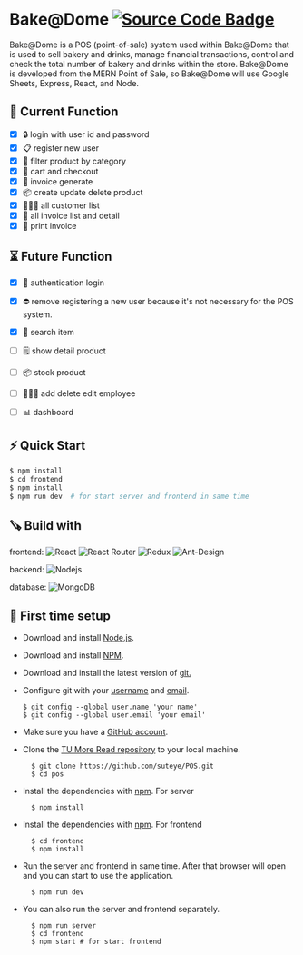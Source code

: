 # Bake@Dome <a href="https://youtu.be/s-VStr__320"><img src="https://img.shields.io/badge/click-for%20source%20code-orange" alt="Source Code Badge"></a>

Bake@Dome is a POS (point-of-sale) system used within Bake@Dome that is used to sell bakery and drinks, manage financial transactions, control and check the total number of bakery and drinks within the store. Bake@Dome is developed from the MERN Point of Sale, so Bake@Dome  will use Google Sheets, Express, React, and Node.


## 📮 Current Function
- [x] 🔒 login with user id and password
- [x] 📋 register new user
- [x] 🔎 filter product by category
- [x] 🛒 cart and checkout
- [x] 🧾 invoice generate 
- [x] 📦 create update delete product
- [x] 💁🏻‍♀️ all customer list
- [x] 🧾 all invoice list and detail
- [x] 📇 print invoice 

## ⏳ Future Function
- [x] 🔐  authentication login
- [x]  ⛔️ remove registering a new user because it's not necessary for the POS system.
- [x] 🔎  search item
- [ ] 🗒  show detail product
- [ ] 📦 stock product
- [ ] 👩🏻‍🍳 add delete edit employee 
- [ ] 📊 dashboard 




## ⚡ Quick Start

```bash
$ npm install
$ cd frontend
$ npm install
$ npm run dev  # for start server and frontend in same time
```

## 🪚 Build with
frontend: ![React](https://img.shields.io/badge/react-%2320232a.svg?style=for-the-badge&logo=react&logoColor=%2361DAFB) ![React Router](https://img.shields.io/badge/React_Router-CA4245?style=for-the-badge&logo=react-router&logoColor=white) ![Redux](https://img.shields.io/badge/redux-%23593d88.svg?style=for-the-badge&logo=redux&logoColor=white) ![Ant-Design](https://img.shields.io/badge/-AntDesign-%230170FE?style=for-the-badge&logo=ant-design&logoColor=white)



backend: ![Nodejs](https://img.shields.io/badge/nodejs-%2361DAFB.svg?style=for-the-badge&logo=nodejs&logoColor=%2361DAFB) 


database: ![MongoDB](https://img.shields.io/badge/MongoDB-%234ea94b.svg?style=for-the-badge&logo=mongodb&logoColor=white)




## 🌟 First time setup

- Download and install [Node.js](https://nodejs.org/en/).
- Download and install [NPM](https://docs.npmjs.com/downloading-and-installing-node-js-and-npm).
-  Download and install the latest version of [git.](https://git-scm.com/downloads)
- Configure git with your [username](https://docs.github.com/en/github/using-git/setting-your-username-in-git) and [email](https://docs.github.com/en/github/setting-up-and-managing-your-github-user-account/setting-your-commit-email-address).
  
    ```
  $ git config --global user.name 'your name'
  $ git config --global user.email 'your email'
    ```
- Make sure you have a [GitHub account](https://github.com/join).
- Clone the [TU More Read repository](https://github.com/suteye/BakeAtDome.git) to your local machine.
  
  ```
    $ git clone https://github.com/suteye/POS.git 
    $ cd pos
  ```
- Install the dependencies with [npm](https://docs.npmjs.com/getting-started/installing-node-js). For server
  
  ```
    $ npm install
  ```
- Install the dependencies with [npm](https://docs.npmjs.com/getting-started/installing-node-js). For frontend
  
  ```
    $ cd frontend
    $ npm install
  ```
- Run the server and frontend in same time. After that browser will open and you can start to use the application.

  ```
    $ npm run dev
  ```

- You can also run the server and frontend separately.
  
  ```
    $ npm run server
    $ cd frontend 
    $ npm start # for start frontend
  ```


